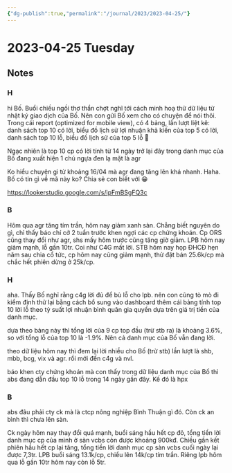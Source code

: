```yaml
---
{"dg-publish":true,"permalink":"/journal/2023/2023-04-25/"}
---
```


# 2023-04-25 Tuesday

## Notes

### H

hi Bố. Buổi chiều ngồi thơ thẩn chợt nghĩ tới cách minh hoạ thử dữ liệu từ nhật ký giao dịch của Bố. Nên con gửi Bố xem cho có chuyện để nói thôi. Trong cái report (optimized for mobile view), có 4 bảng, lần lượt liệt kê: danh sách top 10 có lời, biểu đồ lịch sử lợi nhuận khả kiến của top 5 có lời, danh sách top 10 lỗ, biểu đồ lịch sử của top 5 lỗ 🤣

Ngạc nhiên là top 10 cp có lời tính từ 14 ngày trở lại đây trong danh mục của Bố đang xuất hiện 1 chú ngựa đen lạ mặt là agr

Ko hiểu chuyện gì từ khoảng 16/04 mà agr đang tăng lên khá nhanh. Haha. Bố có tin gì về mã này ko? Chia sẻ con biết với 😁

https://lookerstudio.google.com/s/ipFmBSgFQ3c

### B

Hôm qua agr tăng tím trần, hôm nay giảm xanh sàn. Chẳng biết nguyên do gì, chỉ thấy báo chí cở 2 tuần trước khen ngợi các cp chứng khoán. Cp ORS cũng thay đổi như agr, shs mấy hôm trước cũng tăng giờ giảm.
LPB hôm nay giảm mạnh, lỗ gần 10tr. Coi như C4G mất lời.
STB hôm nay họp ĐHCĐ hẹn năm sau chia cổ tức, cp hôm nay cũng giảm mạnh, thử đặt bán 25.6k/cp mà chắc hết phiên dừng ở 25k/cp.

### H

aha. Thấy Bố nghĩ rằng c4g lời đủ để bù lỗ cho lpb. nên con cũng tò mò đi kiểm định thử lại bằng cách bổ sung vào dashboard thêm cái bảng tính top 10 lời lỗ theo tỷ suất lợi nhuận bình quân gia quyền dựa trên giá trị tiền của danh mục.

dựa theo bảng này thì tổng lời của 9 cp top đầu (trừ stb ra) là khoảng 3.6%, so với tổng lỗ của top 10 là -1.9%. Nên cả danh mục của Bố vẫn đang lời.

theo dữ liệu hôm nay thì đem lại lời nhiều cho Bố (trừ stb) lần lượt là shb, mbb, bcg, vix và agr. rồi mới đến c4g và nvl.

báo khen cty chứng khoán mà con thấy trong dữ liệu danh mục của Bố thì abs đang dẫn đầu top 10 lỗ trong 14 ngày gần đây. Kế đó là hpx

### B

abs đâu phải cty ck mà là ctcp nông nghiệp Bình Thuận gì đó. Còn ck an bình thì chưa lên sàn.

Ck ngày hôm nay thay đổi quá mạnh, buổi sáng hầu hết cp đỏ, tổng tiền lời danh mục cp của mình ở sàn vcbs còn được khoảng 900kđ. Chiều gần kết phiên hầu hết cp lại tăng, tổng tiền lời danh mục cp sàn vcbs cuối ngày lại được 7,3tr.
LPB buổi sáng 13.1k/cp, chiều lên 14k/cp tím trần. Riêng lpb hôm qua lỗ gần 10tr hôm nay còn lỗ 5tr.